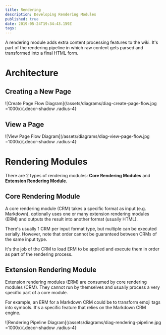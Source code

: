 ```yaml
---
title: Rendering
description: Developing Rendering Modules
published: true
date: 2019-05-24T19:34:43.159Z
tags: 
---
```


A rendering module adds extra content processing features to the wiki. It's part of the rendering pipeline in which raw content gets parsed and transformed into a final HTML form.

# Architecture

## Creating a New Page

![Create Page Flow Diagram](/assets/diagrams/diag-create-page-flow.jpg =1000x){.decor-shadow .radius-4}

## View a Page

![View Page Flow Diagram](/assets/diagrams/diag-view-page-flow.jpg =1000x){.decor-shadow .radius-4}

# Rendering Modules

There are 2 types of rendering modules: **Core Rendering Modules** and **Extension Rendering Module**.

## Core Rendering Module

A core rendering module \(CRM\) takes a specific format as input \(e.g. Markdown\), optionally uses one or many extension rendering modules \(ERM\) and outputs the result into another format \(usually HTML\).

There's usually 1 CRM per input format type, but multiple can be executed serially. However, note that order cannot be guaranteed between CRMs of the same input type.

It's the job of the CRM to load ERM to be applied and execute them in order as part of the rendering process.

## Extension Rendering Module

Extension rendering modules \(ERM\) are consumed by core rendering modules \(CRM\). They cannot run by themselves and usually process a very specific part of a core module.

For example, an ERM for a Markdown CRM could be to transform emoji tags into symbols. It's a specific feature that relies on the Markdown CRM engine.

![Rendering Pipeline Diagram](/assets/diagrams/diag-rendering-pipeline.jpg =1000x){.decor-shadow .radius-4}

